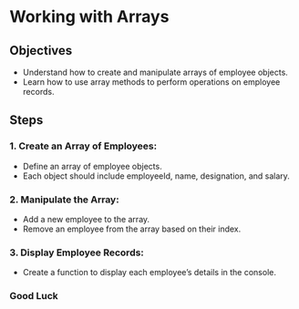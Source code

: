 # Working with Arrays

## Objectives
* Understand how to create and manipulate arrays of employee objects.  
*  Learn how to use array methods to perform operations on employee records.


## Steps
### 1. Create an Array of Employees:

* Define an array of employee objects.  
* Each object should include employeeId, name, designation, and salary.  

### 2. Manipulate the Array:

* Add a new employee to the array.  
* Remove an employee from the array based on their index.  

### 3. Display Employee Records:

* Create a function to display each employee’s details in the console.  

### Good Luck
